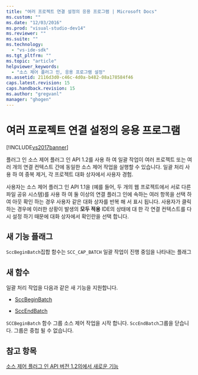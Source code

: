 ```yaml
---
title: "여러 프로젝트 연결 설정의 응용 프로그램 | Microsoft Docs"
ms.custom: ""
ms.date: "12/03/2016"
ms.prod: "visual-studio-dev14"
ms.reviewer: ""
ms.suite: ""
ms.technology: 
  - "vs-ide-sdk"
ms.tgt_pltfrm: ""
ms.topic: "article"
helpviewer_keywords: 
  - "소스 제어 플러그 인, 응용 프로그램 설정"
ms.assetid: 2116d3d0-c46c-4d0a-b482-08a178584f46
caps.latest.revision: 15
caps.handback.revision: 15
ms.author: "gregvanl"
manager: "ghogen"
---
```

# 여러 프로젝트 연결 설정의 응용 프로그램
[!INCLUDE[vs2017banner](../../code-quality/includes/vs2017banner.md)]

플러그 인 소스 제어 플러그 인 API 1.2를 사용 하 여 일괄 작업이 여러 프로젝트 또는 여러 개의 연결 컨텍스트 간에 동일한 소스 제어 작업을 실행할 수 있습니다.  일괄 처리 사용 하 여 중복 제거, 각 프로젝트 대화 상자에서 사용자 경험.  
  
 사용자는 소스 제어 플러그 인 API 1.1을 \(예를 들어, 두 개의 웹 프로젝트에서 서로 다른 파일 공유 시스템\)를 사용 하 여 둘 이상의 연결 플러그 인에 속하는 여러 항목을 선택 하 여 아웃 확인 하는 경우 사용자 같은 대화 상자를 반복 해 서 표시 됩니다.  사용자가 클릭 하는 경우에 이러한 상황이 발생의  **모두 적용** IDE의 상태에 대 한 각 연결 컨텍스트를 다시 설정 하기 때문에 대화 상자에서 확인란을 선택 합니다.  
  
## 새 기능 플래그  
 `SccBeginBatch`집합 함수는 `SCC_CAP_BATCH` 일괄 작업이 진행 중임을 나타내는 플래그  
  
## 새 함수  
 일괄 처리 작업을 다음과 같은 새 기능을 지원합니다.  
  
-   [SccBeginBatch](../../extensibility/sccbeginbatch-function.md)  
  
-   [SccEndBatch](../../extensibility/sccendbatch-function.md)  
  
 `SCCBeginBatch` 함수 그룹 소스 제어 작업을 시작 합니다.  `SccEndBatch`그룹을 닫습니다.  그룹은 중첩 될 수 없습니다.  
  
## 참고 항목  
 [소스 제어 플러그 인 API 버전 1.2의에서 새로운 기능](../../extensibility/internals/what-s-new-in-the-source-control-plug-in-api-version-1-2.md)